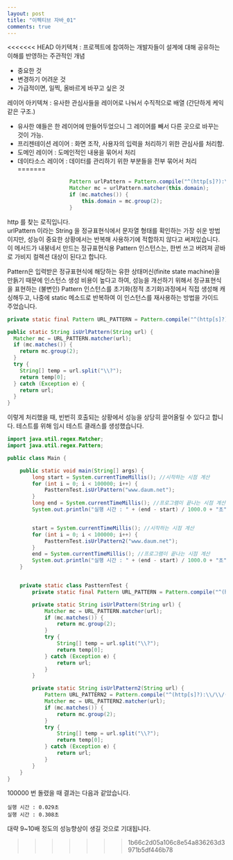 ```yaml
---
layout: post
title: "이펙티브 자바_01"
comments: true
---
```


<<<<<<< HEAD
아키텍쳐 :
프로젝트에 참여하는 개발자들이 설계에 대해 공유하는 이해를 반영하는 주관적인 개념  
  - 중요한 것  
  - 변경하기 어려운 것  
  - 가급적이면, 일찍, 올바르게 바꾸고 싶은 것  

레이어 아키텍쳐 : 유사한 관심사들을 레이어로 나눠서 수직적으로 배열 (간단하게 케익 같은 구조.)
  - 유사한 얘들은 한 레이어에 만들어두었으니 그 레이어를 빼서 다른 곳으로 바꾸는 것이 가능.
  - 프리젠테이션 레이어 : 화면 조작, 사용자의 입력을 처리하기 위한 관심사를 처리함.
  - 도메인 레이어 : 도메인적인 내용을 묶어서 처리
  - 데이타소스 레이어 : 데이터를 관리하기 위한 부분들을 전부 묶어서 처리
=======
```java
                    Pattern urlPattern = Pattern.compile("^(http[s]?):\\/\\/([^:\\/\\s]+)(:([^\\/]*))?((\\/[^\\s/\\/]+)*)?\\/([^#\\s\\?]*)(\\?([^#\\s]*))?(#(\\w*))?$");
                    Matcher mc = urlPattern.matcher(this.domain);
                    if (mc.matches()) {
                        this.domain = mc.group(2);
                    }
```

http 를 찾는 로직입니다.  
urlPattern 이라는 String 을 정규표현식에서 문자열 형태를 확인하는 가장 쉬운 방법이지만, 성능이 중요한 상황에서는 반복해 사용하기에 적합하지 않다고 써져있습니다.  
이 메서드가 내붕네서 만드는 정규표현식용 Pattern  인스턴스는, 한번 쓰고 버려져 곧바로 가비지 컬렉션 대상이 된다고 합니다.  


Pattern은 입력받은 정규표현식에 해당하는 유한 상태머신(finite state machine)을 만듥기 때문에 인스턴스 생성 비용이 높다고 하여, 성능을 개선하기 위해서 정규표현식을 표현하는 (불변인) Pattern 인스턴스를 초기화(정적 초기화)과정에서 직접 생성해 캐싱해두고, 나중에 static 메소드로 반복하여 이 인스턴스를 재사용하는 방법을 가이드 주었습니다.


```java
private static final Pattern URL_PATTERN = Pattern.compile("^(http[s]?):\\/\\/([^:\\/\\s]+)(:([^\\/]*))?((\\/[^\\s/\\/]+)*)?\\/([^#\\s\\?]*)(\\?([^#\\s]*))?(#(\\w*))?$");

public static String isUrlPattern(String url) {
  Matcher mc = URL_PATTERN.matcher(url);
  if (mc.matches()) {
    return mc.group(2);
  }
  try {
    String[] temp = url.split("\\?");
    return temp[0];
  } catch (Exception e) {
    return url;
  }
}
```

이렇게 처리했을 때, 빈번히 호출되는 상황에서 성능을 상당히 끌어올릴 수 있다고 합니다.
테스트를 위해 임시 테스트 클래스를 생성했습니다.

```java
import java.util.regex.Matcher;
import java.util.regex.Pattern;

public class Main {

    public static void main(String[] args) {
        long start = System.currentTimeMillis(); //시작하는 시점 계산
        for (int i = 0; i < 100000; i++) {
            PastternTest.isUrlPattern("www.daum.net");
        }
        long end = System.currentTimeMillis(); //프로그램이 끝나는 시점 계산
        System.out.println("실행 시간 : " + (end - start) / 1000.0 + "초"); //실행 시간 계산 및 출력


        start = System.currentTimeMillis(); //시작하는 시점 계산
        for (int i = 0; i < 100000; i++) {
            PastternTest.isUrlPattern2("www.daum.net");
        }
        end = System.currentTimeMillis(); //프로그램이 끝나는 시점 계산
        System.out.println("실행 시간 : " + (end - start) / 1000.0 + "초"); //실행 시간 계산 및 출력
    }


    private static class PastternTest {
        private static final Pattern URL_PATTERN = Pattern.compile("^(http[s]?):\\/\\/([^:\\/\\s]+)(:([^\\/]*))?((\\/[^\\s/\\/]+)*)?\\/([^#\\s\\?]*)(\\?([^#\\s]*))?(#(\\w*))?$");

        private static String isUrlPattern(String url) {
            Matcher mc = URL_PATTERN.matcher(url);
            if (mc.matches()) {
                return mc.group(2);
            }
            try {
                String[] temp = url.split("\\?");
                return temp[0];
            } catch (Exception e) {
                return url;
            }
        }

        private static String isUrlPattern2(String url) {
            Pattern URL_PATTERN2 = Pattern.compile("^(http[s]?):\\/\\/([^:\\/\\s]+)(:([^\\/]*))?((\\/[^\\s/\\/]+)*)?\\/([^#\\s\\?]*)(\\?([^#\\s]*))?(#(\\w*))?$");
            Matcher mc = URL_PATTERN2.matcher(url);
            if (mc.matches()) {
                return mc.group(2);
            }
            try {
                String[] temp = url.split("\\?");
                return temp[0];
            } catch (Exception e) {
                return url;
            }
        }
    }
}
```
100000 번 돌렸을 때 결과는 다음과 같았습니다.  

```
실행 시간 : 0.029초
실행 시간 : 0.308초
```

대략 9~10배 정도의 성능향상이 생길 것으로 기대됩니다.  
>>>>>>> 1b66c2d05a106c8e54a836263d3971b5df446b78
